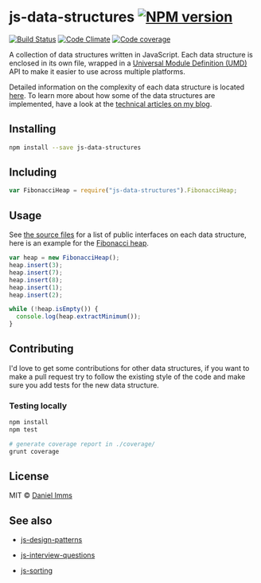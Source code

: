 # js-data-structures [![NPM version](http://img.shields.io/npm/v/js-data-structures.svg?style=flat)](https://www.npmjs.org/package/js-data-structures)

[![Build Status](http://img.shields.io/travis/Tyriar/js-data-structures.svg?style=flat)](http://travis-ci.org/Tyriar/js-data-structures)
[![Code Climate](http://img.shields.io/codeclimate/github/Tyriar/js-data-structures.svg?style=flat)](https://codeclimate.com/github/Tyriar/js-data-structures)
[![Code coverage](http://img.shields.io/codeclimate/coverage/github/Tyriar/js-data-structures.svg?style=flat)](https://codeclimate.com/github/Tyriar/js-data-structures)

A collection of data structures written in JavaScript. Each data structure is enclosed in its own file, wrapped in a [Universal Module Definition (UMD)][1] API to make it easier to use across multiple platforms.

Detailed information on the complexity of each data structure is located [here][3]. To learn more about how some of the data structures are implemented, have a look at the [technical articles on my blog][2].

## Installing

```bash
npm install --save js-data-structures
```

## Including

```javascript
var FibonacciHeap = require("js-data-structures").FibonacciHeap;
```

## Usage

See [the source files][3] for a list of public interfaces on each data structure, here is an example for the [Fibonacci heap][5].

```javascript
var heap = new FibonacciHeap();
heap.insert(3);
heap.insert(7);
heap.insert(8);
heap.insert(1);
heap.insert(2);

while (!heap.isEmpty()) {
  console.log(heap.extractMinimum());
}
```


## Contributing

I'd love to get some contributions for other data structures, if you want to make a pull request try to follow the existing style of the code and make sure you add tests for the new data structure.

### Testing locally

```bash
npm install
npm test

# generate coverage report in ./coverage/
grunt coverage
```



## License

MIT © [Daniel Imms](http://www.growingwiththeweb.com)



## See also

* [js-design-patterns](https://github.com/Tyriar/js-design-patterns)
* [js-interview-questions](https://github.com/Tyriar/js-interview-questions)
* [js-sorting](https://github.com/Tyriar/js-sorting)



  [1]: https://github.com/umdjs/umd/blob/master/returnExportsGlobal.js
  [2]: http://www.growingwiththeweb.com/p/explore.html?t=Data%20structure
  [3]: lib
  [4]: https://github.com/Tyriar/js-sorting
  [5]: lib/fibonacci-heap.js
